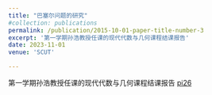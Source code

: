 ```yaml
---
title: "巴塞尔问题的研究"
#collection: publications
permalink: /publication/2015-10-01-paper-title-number-3
excerpt: '第一学期孙浩教授任课的现代代数与几何课程结课报告'
date: 2023-11-01
venue: 'SCUT'

---
```

第一学期孙浩教授任课的现代代数与几何课程结课报告
[pi26](../assets/2024.01.11.pdf)
